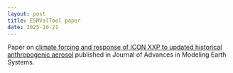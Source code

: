 ```yaml
---
layout: post
title: ESMValTool paper
date: 2025-10-21
---
```


Paper on [climate forcing and response of ICON XXP to updated historical anthropogenic aerosol](https://doi.org/10.1029/2025MS005067) published in Journal of Advances in Modeling Earth Systems.
